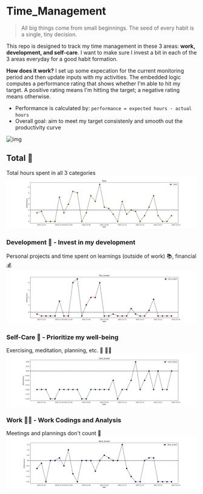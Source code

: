 # Time_Management
> All big things come from small beginnings. The seed of every habit is a single, tiny decision.

This repo is designed to track my time management in these 3 areas: **work, development, and self-care**. I want to make sure I invest a bit in each of the 3 areas everyday for a good habit formation. 

**How does it work?**
I set up some expecation for the current monitoring period and then update inputs with my activities. The embedded logic computes a performance rating that shows whether I'm able to hit my target. A positive rating means I'm hitting the target; a negative rating means otherwise. 
- Performance is calculated by: `performance = expected hours - actual hours`
- Overall goal: aim to meet my target consistenly and smooth out the productivity curve

![img](https://getlighthouse.com/blog/wp-content/uploads/2016/03/dilbert_career_path.png)

## Total 🎯
Total hours spent in all 3 categories
![total](https://github.com/krystinli/Time_Management/blob/main/img/total_plot.png)

### Development 🌳 - Invest in my development
Personal projects and time spent on learnings (outside of work) 📚, financial 💰
![coding](https://github.com/krystinli/Time_Management/blob/main/img/dev_plot.png)

### Self-Care 💟 - Prioritize my well-being
Exercising, meditation, planning, etc. 🏡 🏃‍♀️
![planning](https://github.com/krystinli/Time_Management/blob/main/img/care_plot.png)

### Work 🧑‍🔬 - Work Codings and Analysis
Meetings and plannings don't count 👀
![work](https://github.com/krystinli/Time_Management/blob/main/img/work_plot.png)


